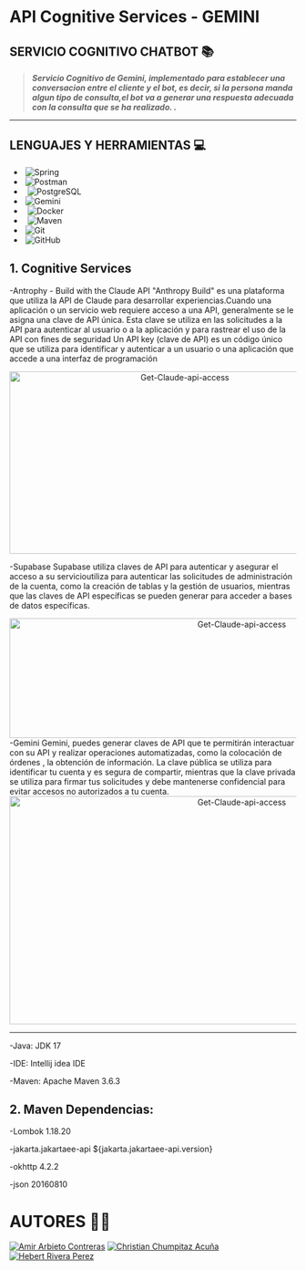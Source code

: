 # API Cognitive Services - GEMINI
## SERVICIO COGNITIVO CHATBOT 📚
 
  > ***Servicio Cognitivo de Gemini, implementado para establecer una conversacion entre el cliente y el bot, es decir, si la persona manda algun tipo de consulta,el bot va a generar una respuesta adecuada con la consulta que se ha realizado. .***

---
## LENGUAJES Y HERRAMIENTAS 💻

- &#160;![Spring](http://img.shields.io/badge/-Spring-6DB33F?style=flat&logo=spring&logoColor=ffffff)
- &#160;![Postman](https://img.shields.io/badge/Postman-FF6C37?style=flat&logo=postman&logoColor=white)
- &#160; ![PostgreSQL](https://img.shields.io/badge/PostgreSQL-316192?style=flat&logo=postgresql&logoColor=white)
-  &#160;![Gemini](https://img.shields.io/badge/Gemini-00DCFA?style=flat&logo=data:image/png;base64,iVBORw0KGgoAAAANSUhEUgAAABAAAAAQCAYAAAAf8/9hAAABK0lEQVR42mL8//8/AwAIgbA5j4URIBPzBwCJ8yMlPgG+ENoG2hyyGyGgD6P8ZKIrHwGE4TgCrBTKdkRgg/IjNxBOEC0E7I3lQ6J+mAp5C6kGe0PsoD1QC7P6kniTQzsgTktR+hhsINmFgTlohl+pB10E5HZZBvTkg7nZhF3ySx/gaOjo6hpZGRQwFY0YhE0NoIgPqqwLK6UAc3YxmGm5QCrZtQmiqgBbLZmNG2dQGpXWg9nLSBxyqkNsHVUgG0dhDMWsQdlI8FEX2CkllAem/2QKgE0uLYE5f8gPCKUIOSF1AsMclNsQ5gOm9BEOB6UIbKiPipbgUouHDEZQQ5UIF7JTofgSR4FgNOocIBk1uC0XGVCF4UkkzF0soF80Qe50F3YChRiABDyx9BXplrUgAAAABJRU5ErkJggg==&logoColor=white)
- &#160; ![Docker](https://img.shields.io/badge/Docker-2496ED?style=flat&logo=docker&logoColor=white)
- &#160; ![Maven](https://img.shields.io/badge/Maven-C71A36?style=flat&logo=apache-maven&link=hhttps://github.com/Quananhle/Java-Web-Developer)
- &#160;![Git](https://img.shields.io/badge/-Git-black?style=flat&logo=git&link=https://github.com/Quananhle)
- &#160;![GitHub](https://img.shields.io/badge/GitHub-100000?style=flat&logo=github&logoColor=white)
## 1. Cognitive Services

-Antrophy - Build with the Claude API
"Anthropy Build" es una plataforma que utiliza la API de Claude para desarrollar experiencias.Cuando una aplicación o un servicio web requiere acceso a una API, 
generalmente se le asigna una clave de API única. Esta clave se utiliza en las solicitudes a la API para autenticar al usuario o a la aplicación y para rastrear 
el uso de la API con fines de seguridad 
Un API key (clave de API) es un código único que se utiliza para identificar y autenticar a un usuario o una aplicación que accede a una interfaz de programación 

<div style="text-align:center;">
    <img src="https://github.com/ChristianChumpitazAcuna/Assistant/assets/111783609/dd5b15c8-feb0-4f20-ade7-ab4746cff5f0" alt="Get-Claude-api-access" width="600" height="320">
</div>

-Supabase
Supabase utiliza claves de API para autenticar y asegurar el acceso a su servicioutiliza para autenticar las solicitudes de administración de la cuenta, como la creación 
de tablas y la gestión de usuarios, mientras que las claves de API específicas se pueden generar para acceder a bases de datos específicas.

<div style="text-align:center;">
<img src="https://github.com/ChristianChumpitazAcuna/Assistant/assets/111783609/9c624f92-cf94-42fb-89f9-bd6c8ee04c6b" alt="Get-Claude-api-access" width="800" height="210">
</div>
-Gemini
Gemini, puedes generar claves de API que te permitirán interactuar con su API y realizar operaciones automatizadas, como la colocación de órdenes , la obtención de información.
La clave pública se utiliza para identificar tu cuenta y es segura de compartir, mientras que la clave privada se utiliza para firmar tus solicitudes y debe mantenerse 
confidencial para evitar accesos no autorizados a tu cuenta.

<div style="text-align:center;">
<img src="https://github.com/ChristianChumpitazAcuna/Assistant/assets/111783609/da8f681a-fbb6-4a3c-8db0-9992818a5fc8" alt="Get-Claude-api-access" width="800" height="400">
</div>

---

-Java: JDK 17

-IDE: Intellij idea IDE 

-Maven: Apache Maven 3.6.3

## 2. Maven Dependencias:

-Lombok 1.18.20

-jakarta.jakartaee-api ${jakarta.jakartaee-api.version}

-okhttp 4.2.2

-json 20160810

# AUTORES 🧑‍💻
[![Amir Arbieto Contreras](https://img.shields.io/badge/GitHub-Amir%20Arbierto%20Contreras-blue?logo=github)](https://github.com/AmirArbieto)
[![Christian Chumpitaz Acuña](https://img.shields.io/badge/GitHub-Christian%20Chumpitaz%20Acuña-blue?logo=github)](https://github.com/ChristianChumpitazAcuna)
[![Hebert Rivera Perez](https://img.shields.io/badge/GitHub-Hebert%20Rivera%20Perez-blue?logo=github)](https://github.com/Harp09)
